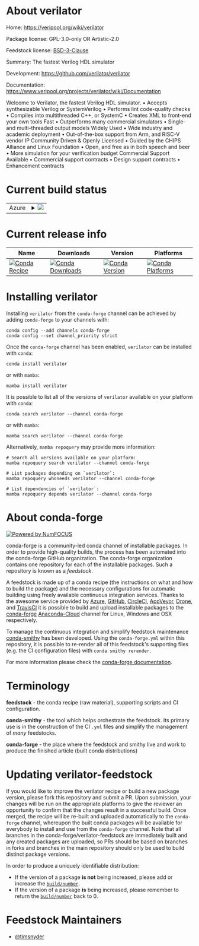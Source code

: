 About verilator
===============

Home: https://veripool.org/wiki/verilator

Package license: GPL-3.0-only OR Artistic-2.0

Feedstock license: [BSD-3-Clause](https://github.com/conda-forge/verilator-feedstock/blob/main/LICENSE.txt)

Summary: The fastest Verilog HDL simulator

Development: https://github.com/verilator/verilator

Documentation: https://www.veripool.org/projects/verilator/wiki/Documentation

Welcome to Verilator, the fastest Verilog HDL simulator.
  • Accepts synthesizable Verilog or SystemVerilog
  • Performs lint code-quality checks
  • Compiles into multithreaded C++, or SystemC
  • Creates XML to front-end your own tools
Fast
  • Outperforms many commercial simulators
  • Single- and multi-threaded output models
Widely Used
  • Wide industry and academic deployment
  • Out-of-the-box support from Arm, and RISC-V vendor IP
Community Driven & Openly Licensed
  • Guided by the CHIPS Alliance and Linux Foundation
  • Open, and free as in both speech and beer
  • More simulation for your verification budget
Commercial Support Available
  • Commercial support contracts
  • Design support contracts
  • Enhancement contracts


Current build status
====================


<table>
    
  <tr>
    <td>Azure</td>
    <td>
      <details>
        <summary>
          <a href="https://dev.azure.com/conda-forge/feedstock-builds/_build/latest?definitionId=9671&branchName=main">
            <img src="https://dev.azure.com/conda-forge/feedstock-builds/_apis/build/status/verilator-feedstock?branchName=main">
          </a>
        </summary>
        <table>
          <thead><tr><th>Variant</th><th>Status</th></tr></thead>
          <tbody><tr>
              <td>linux_64</td>
              <td>
                <a href="https://dev.azure.com/conda-forge/feedstock-builds/_build/latest?definitionId=9671&branchName=main">
                  <img src="https://dev.azure.com/conda-forge/feedstock-builds/_apis/build/status/verilator-feedstock?branchName=main&jobName=linux&configuration=linux%20linux_64_" alt="variant">
                </a>
              </td>
            </tr><tr>
              <td>osx_64</td>
              <td>
                <a href="https://dev.azure.com/conda-forge/feedstock-builds/_build/latest?definitionId=9671&branchName=main">
                  <img src="https://dev.azure.com/conda-forge/feedstock-builds/_apis/build/status/verilator-feedstock?branchName=main&jobName=osx&configuration=osx%20osx_64_" alt="variant">
                </a>
              </td>
            </tr>
          </tbody>
        </table>
      </details>
    </td>
  </tr>
</table>

Current release info
====================

| Name | Downloads | Version | Platforms |
| --- | --- | --- | --- |
| [![Conda Recipe](https://img.shields.io/badge/recipe-verilator-green.svg)](https://anaconda.org/conda-forge/verilator) | [![Conda Downloads](https://img.shields.io/conda/dn/conda-forge/verilator.svg)](https://anaconda.org/conda-forge/verilator) | [![Conda Version](https://img.shields.io/conda/vn/conda-forge/verilator.svg)](https://anaconda.org/conda-forge/verilator) | [![Conda Platforms](https://img.shields.io/conda/pn/conda-forge/verilator.svg)](https://anaconda.org/conda-forge/verilator) |

Installing verilator
====================

Installing `verilator` from the `conda-forge` channel can be achieved by adding `conda-forge` to your channels with:

```
conda config --add channels conda-forge
conda config --set channel_priority strict
```

Once the `conda-forge` channel has been enabled, `verilator` can be installed with `conda`:

```
conda install verilator
```

or with `mamba`:

```
mamba install verilator
```

It is possible to list all of the versions of `verilator` available on your platform with `conda`:

```
conda search verilator --channel conda-forge
```

or with `mamba`:

```
mamba search verilator --channel conda-forge
```

Alternatively, `mamba repoquery` may provide more information:

```
# Search all versions available on your platform:
mamba repoquery search verilator --channel conda-forge

# List packages depending on `verilator`:
mamba repoquery whoneeds verilator --channel conda-forge

# List dependencies of `verilator`:
mamba repoquery depends verilator --channel conda-forge
```


About conda-forge
=================

[![Powered by
NumFOCUS](https://img.shields.io/badge/powered%20by-NumFOCUS-orange.svg?style=flat&colorA=E1523D&colorB=007D8A)](https://numfocus.org)

conda-forge is a community-led conda channel of installable packages.
In order to provide high-quality builds, the process has been automated into the
conda-forge GitHub organization. The conda-forge organization contains one repository
for each of the installable packages. Such a repository is known as a *feedstock*.

A feedstock is made up of a conda recipe (the instructions on what and how to build
the package) and the necessary configurations for automatic building using freely
available continuous integration services. Thanks to the awesome service provided by
[Azure](https://azure.microsoft.com/en-us/services/devops/), [GitHub](https://github.com/),
[CircleCI](https://circleci.com/), [AppVeyor](https://www.appveyor.com/),
[Drone](https://cloud.drone.io/welcome), and [TravisCI](https://travis-ci.com/)
it is possible to build and upload installable packages to the
[conda-forge](https://anaconda.org/conda-forge) [Anaconda-Cloud](https://anaconda.org/)
channel for Linux, Windows and OSX respectively.

To manage the continuous integration and simplify feedstock maintenance
[conda-smithy](https://github.com/conda-forge/conda-smithy) has been developed.
Using the ``conda-forge.yml`` within this repository, it is possible to re-render all of
this feedstock's supporting files (e.g. the CI configuration files) with ``conda smithy rerender``.

For more information please check the [conda-forge documentation](https://conda-forge.org/docs/).

Terminology
===========

**feedstock** - the conda recipe (raw material), supporting scripts and CI configuration.

**conda-smithy** - the tool which helps orchestrate the feedstock.
                   Its primary use is in the construction of the CI ``.yml`` files
                   and simplify the management of *many* feedstocks.

**conda-forge** - the place where the feedstock and smithy live and work to
                  produce the finished article (built conda distributions)


Updating verilator-feedstock
============================

If you would like to improve the verilator recipe or build a new
package version, please fork this repository and submit a PR. Upon submission,
your changes will be run on the appropriate platforms to give the reviewer an
opportunity to confirm that the changes result in a successful build. Once
merged, the recipe will be re-built and uploaded automatically to the
`conda-forge` channel, whereupon the built conda packages will be available for
everybody to install and use from the `conda-forge` channel.
Note that all branches in the conda-forge/verilator-feedstock are
immediately built and any created packages are uploaded, so PRs should be based
on branches in forks and branches in the main repository should only be used to
build distinct package versions.

In order to produce a uniquely identifiable distribution:
 * If the version of a package **is not** being increased, please add or increase
   the [``build/number``](https://docs.conda.io/projects/conda-build/en/latest/resources/define-metadata.html#build-number-and-string).
 * If the version of a package **is** being increased, please remember to return
   the [``build/number``](https://docs.conda.io/projects/conda-build/en/latest/resources/define-metadata.html#build-number-and-string)
   back to 0.

Feedstock Maintainers
=====================

* [@timsnyder](https://github.com/timsnyder/)

